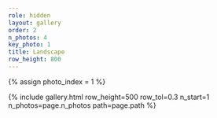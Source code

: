 ```yaml
---
role: hidden
layout: gallery
order: 2
n_photos: 4
key_photo: 1
title: Landscape
row_height: 800
---
```


{% assign photo_index = 1 %}

{% include gallery.html row_height=500 row_tol=0.3 n_start=1 n_photos=page.n_photos path=page.path %}
